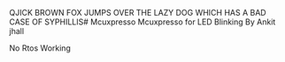 QJICK BROWN FOX JUMPS OVER THE LAZY DOG WHICH HAS A BAD CASE OF SYPHILLIS# Mcuxpresso
Mcuxpresso for LED Blinking
By Ankit jhall


No Rtos Working 
